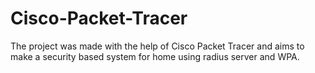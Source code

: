 # Cisco-Packet-Tracer
The project was made with the help of Cisco Packet Tracer and aims to make a security based system for home using radius server and WPA.
